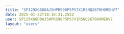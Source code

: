 ```yaml
---
title: "SP129XG8D0AJ5HPRS98P5PS7X1RSNQ26T0H9MEHV7"
date: 2025-01-22T18:10:31.255Z
user: SP129XG8D0AJ5HPRS98P5PS7X1RSNQ26T0H9MEHV7
layout: "users"
---
```

    